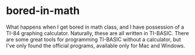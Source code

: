 # bored-in-math
What happens when I get bored in math class, and I have possession of a TI-84 graphing calculator.
Naturally, these are all written in TI-BASIC. There are some great tools for programming TI-BASIC without a calculator, but I've only found the official programs, available only for Mac and Windows.

